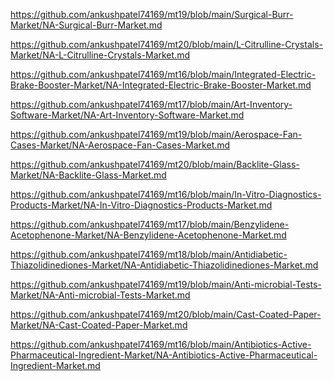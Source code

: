 <p><a href="https://github.com/ankushpatel74169/mt19/blob/main/Surgical-Burr-Market/NA-Surgical-Burr-Market.md">https://github.com/ankushpatel74169/mt19/blob/main/Surgical-Burr-Market/NA-Surgical-Burr-Market.md</a></p><p><a href="https://github.com/ankushpatel74169/mt20/blob/main/L-Citrulline-Crystals-Market/NA-L-Citrulline-Crystals-Market.md">https://github.com/ankushpatel74169/mt20/blob/main/L-Citrulline-Crystals-Market/NA-L-Citrulline-Crystals-Market.md</a></p><p><a href="https://github.com/ankushpatel74169/mt16/blob/main/Integrated-Electric-Brake-Booster-Market/NA-Integrated-Electric-Brake-Booster-Market.md">https://github.com/ankushpatel74169/mt16/blob/main/Integrated-Electric-Brake-Booster-Market/NA-Integrated-Electric-Brake-Booster-Market.md</a></p><p><a href="https://github.com/ankushpatel74169/mt17/blob/main/Art-Inventory-Software-Market/NA-Art-Inventory-Software-Market.md">https://github.com/ankushpatel74169/mt17/blob/main/Art-Inventory-Software-Market/NA-Art-Inventory-Software-Market.md</a></p><p><a href="https://github.com/ankushpatel74169/mt19/blob/main/Aerospace-Fan-Cases-Market/NA-Aerospace-Fan-Cases-Market.md">https://github.com/ankushpatel74169/mt19/blob/main/Aerospace-Fan-Cases-Market/NA-Aerospace-Fan-Cases-Market.md</a></p><p><a href="https://github.com/ankushpatel74169/mt20/blob/main/Backlite-Glass-Market/NA-Backlite-Glass-Market.md">https://github.com/ankushpatel74169/mt20/blob/main/Backlite-Glass-Market/NA-Backlite-Glass-Market.md</a></p><p><a href="https://github.com/ankushpatel74169/mt16/blob/main/In-Vitro-Diagnostics-Products-Market/NA-In-Vitro-Diagnostics-Products-Market.md">https://github.com/ankushpatel74169/mt16/blob/main/In-Vitro-Diagnostics-Products-Market/NA-In-Vitro-Diagnostics-Products-Market.md</a></p><p><a href="https://github.com/ankushpatel74169/mt17/blob/main/Benzylidene-Acetophenone-Market/NA-Benzylidene-Acetophenone-Market.md">https://github.com/ankushpatel74169/mt17/blob/main/Benzylidene-Acetophenone-Market/NA-Benzylidene-Acetophenone-Market.md</a></p><p><a href="https://github.com/ankushpatel74169/mt18/blob/main/Antidiabetic-Thiazolidinediones-Market/NA-Antidiabetic-Thiazolidinediones-Market.md">https://github.com/ankushpatel74169/mt18/blob/main/Antidiabetic-Thiazolidinediones-Market/NA-Antidiabetic-Thiazolidinediones-Market.md</a></p><p><a href="https://github.com/ankushpatel74169/mt19/blob/main/Anti-microbial-Tests-Market/NA-Anti-microbial-Tests-Market.md">https://github.com/ankushpatel74169/mt19/blob/main/Anti-microbial-Tests-Market/NA-Anti-microbial-Tests-Market.md</a></p><p><a href="https://github.com/ankushpatel74169/mt20/blob/main/Cast-Coated-Paper-Market/NA-Cast-Coated-Paper-Market.md">https://github.com/ankushpatel74169/mt20/blob/main/Cast-Coated-Paper-Market/NA-Cast-Coated-Paper-Market.md</a></p><p><a href="https://github.com/ankushpatel74169/mt16/blob/main/Antibiotics-Active-Pharmaceutical-Ingredient-Market/NA-Antibiotics-Active-Pharmaceutical-Ingredient-Market.md">https://github.com/ankushpatel74169/mt16/blob/main/Antibiotics-Active-Pharmaceutical-Ingredient-Market/NA-Antibiotics-Active-Pharmaceutical-Ingredient-Market.md</a></p>
